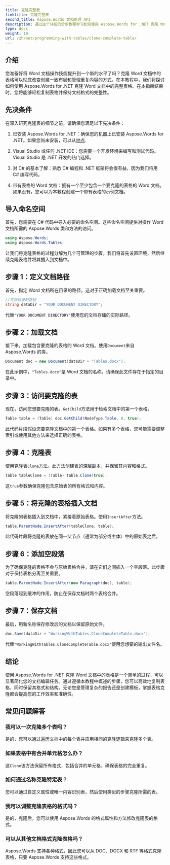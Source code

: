 ```yaml
---
title: 克隆完整表
linktitle: 克隆完整表
second_title: Aspose.Words 文档处理 API
description: 通过这个详细的分步教程学习如何使用 Aspose.Words for .NET 克隆 Word 文档中的完整表格。
type: docs
weight: 10
url: /zh/net/programming-with-tables/clone-complete-table/
---
```

## 介绍

您准备好将 Word 文档操作技能提升到一个新的水平了吗？克隆 Word 文档中的表格可以彻底改变创建一致布局和管理重复内容的方式。在本教程中，我们将探讨如何使用 Aspose.Words for .NET 克隆 Word 文档中的完整表格。在本指南结束时，您将能够轻松复制表格并保持文档格式的完整性。

## 先决条件

在深入研究克隆表的细节之前，请确保您满足以下先决条件：

1. 已安装 Aspose.Words for .NET：确保您的机器上已安装 Aspose.Words for .NET。如果您尚未安装，可以从[地点](https://releases.aspose.com/words/net/).

2. Visual Studio 或任何 .NET IDE：您需要一个开发环境来编写和测试代码。Visual Studio 是 .NET 开发的热门选择。

3. 对 C# 的基本了解：熟悉 C# 编程和 .NET 框架将会很有益，因为我们将用 C# 编写代码。

4. 带有表格的 Word 文档：拥有一个至少包含一个要克隆的表格的 Word 文档。如果没有，您可以为本教程创建一个带有表格的示例文档。

## 导入命名空间

首先，您需要在 C# 代码中导入必要的命名空间。这些命名空间提供对操作 Word 文档所需的 Aspose.Words 类和方法的访问。

```csharp
using Aspose.Words;
using Aspose.Words.Tables;
```

让我们将克隆表格的过程分解为几个可管理的步骤。我们将首先设置环境，然后继续克隆表格并将其插入到文档中。

## 步骤 1：定义文档路径

首先，指定 Word 文档所在目录的路径。这对于正确加载文档至关重要。

```csharp
//文档目录的路径
string dataDir = "YOUR DOCUMENT DIRECTORY";
```

代替`"YOUR DOCUMENT DIRECTORY"`使用您的文档存储的实际路径。

## 步骤 2：加载文档

接下来，加载包含要克隆的表格的 Word 文档。使用`Document`来自 Aspose.Words 的类。

```csharp
Document doc = new Document(dataDir + "Tables.docx");
```

在此示例中，`"Tables.docx"`是 Word 文档的名称。请确保此文件存在于指定的目录中。

## 步骤 3：访问要克隆的表

现在，访问您想要克隆的表。`GetChild`方法用于检索文档中的第一个表格。

```csharp
Table table = (Table) doc.GetChild(NodeType.Table, 0, true);
```

此代码片段假设您要克隆文档中的第一个表格。如果有多个表格，您可能需要调整索引或使用其他方法来选择正确的表格。

## 步骤 4：克隆表

使用克隆表`Clone`方法。此方法创建表的深层副本，并保留其内容和格式。

```csharp
Table tableClone = (Table) table.Clone(true);
```

这`true`参数确保克隆包含原始表的所有格式和内容。

## 步骤 5：将克隆的表格插入文档

将克隆的表格插入到文档中，紧接着原始表格。使用`InsertAfter`方法。

```csharp
table.ParentNode.InsertAfter(tableClone, table);
```

此代码片段将克隆的表放在同一父节点（通常为部分或主体）中的原始表之后。

## 步骤 6：添加空段落

为了确保克隆的表格不会与原始表格合并，请在它们之间插入一个空段落。此步骤对于保持表格分离至关重要。

```csharp
table.ParentNode.InsertAfter(new Paragraph(doc), table);
```

空段落起到缓冲的作用，防止在保存文档时两个表格合并。

## 步骤 7：保存文档

最后，用新名称保存修改后的文档以保留原始文件。

```csharp
doc.Save(dataDir + "WorkingWithTables.CloneCompleteTable.docx");
```

代替`"WorkingWithTables.CloneCompleteTable.docx"`使用您想要的输出文件名。

## 结论

使用 Aspose.Words for .NET 克隆 Word 文档中的表格是一个简单的过程，可以显著简化您的文档编辑任务。通过遵循本教程中概述的步骤，您可以高效地复制表格，同时保留其格式和结构。无论您是管理复杂的报告还是创建模板，掌握表格克隆都会提高您的工作效率和准确性。

## 常见问题解答

### 我可以一次克隆多个表吗？
是的，您可以通过遍历文档中的每个表并应用相同的克隆逻辑来克隆多个表。

### 如果表格中有合并单元格怎么办？
这`Clone`该方法保留所有格式，包括合并的单元格，确保表格的完全重复。

### 如何通过名称克隆特定表？
您可以通过自定义属性或唯一内容识别表，然后使用类似的步骤克隆所需的表。

### 我可以调整克隆表格的格式吗？
是的，克隆后，您可以使用 Aspose.Words 的格式属性和方法修改克隆表的格式。

### 可以从其他文档格式克隆表格吗？
Aspose.Words 支持各种格式，因此您可以从 DOC、DOCX 和 RTF 等格式克隆表格，只要 Aspose.Words 支持这些格式。